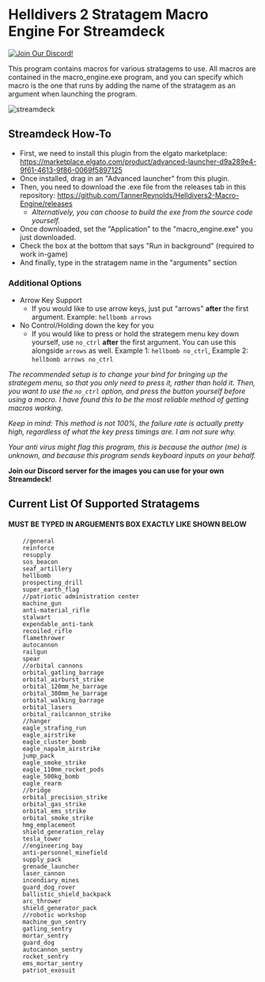 # Helldivers 2 Stratagem Macro Engine For Streamdeck

[![Join Our Discord!](https://img.shields.io/badge/Join%20Our%20Discord!-5865F2?style=flat&logo=discord&logoColor=white&link=https://discord.gg/FWGKzpaszP)](https://discord.gg/FWGKzpaszP)

This program contains macros for various stratagems to use. All macros are contained in the macro_engine.exe program, and you can specify which macro is the one that runs by adding the name of the stratagem as an argument when launching the program. 

![streamdeck](https://cdn.tokyo.jp/DlEdj)

## Streamdeck How-To

* First, we need to install this plugin from the elgato marketplace: https://marketplace.elgato.com/product/advanced-launcher-d9a289e4-9f61-4613-9f86-0069f5897125
* Once installed, drag in an "Advanced launcher" from this plugin.
* Then, you need to download the .exe file from the releases tab in this repository: https://github.com/TannerReynolds/Helldivers2-Macro-Engine/releases
    * *Alternatively, you can choose to build the exe from the source code yourself.*
* Once downloaded, set the "Application" to the "macro_engine.exe" you just downloaded.
* Check the box at the bottom that says "Run in background" (required to work in-game)
* And finally, type in the stratagem name in the "arguments" section

### Additional Options
* Arrow Key Support
    * If you would like to use arrow keys, just put "arrows" **after** the first argument. Example: `hellbomb arrows`
* No Control/Holding down the key for you
    * If you would like to press or hold the strategem menu key down yourself, use `no_ctrl` **after** the first argument. You can use this alongside `arrows` as well. Example 1: `hellbomb no_ctrl`, Example 2: `hellbomb arrows no_ctrl`

*The recommended setup is to change your bind for bringing up the strategem menu, so that you only need to press it, rather than hold it. Then, you want to use the `no_ctrl` option, and press the button yourself before using a macro. I have found this to be the most reliable method of getting macros working.*

*Keep in mind: This method is not 100%, the failure rate is actually pretty high, regardless of what the key press timings are. I am not sure why.*

*Your anti virus might flag this program, this is because the author (me) is unknown, and because this program sends keyboard inputs on your behalf.*

**Join our Discord server for the images you can use for your own Streamdeck!**

## Current List Of Supported Stratagems
#### MUST BE TYPED IN ARGUEMENTS BOX EXACTLY LIKE SHOWN BELOW
```
    //general
    reinforce
    resupply
    sos_beacon
    seaf_artillery
    hellbomb
    prospecting_drill
    super_earth_flag
    //patriotic administration center
    machine_gun
    anti-material_rifle
    stalwart
    expendable_anti-tank
    recoiled_rifle
    flamethrower
    autocannon
    railgun
    spear
    //orbital cannons
    orbital_gatling_barrage
    orbital_airburst_strike
    orbital_120mm_he_barrage
    orbital_380mm_he_barrage
    orbital_walking_barrage
    orbital_lasers
    orbital_railcannon_strike
    //hanger
    eagle_strafing_run
    eagle_airstrike
    eagle_cluster_bomb
    eagle_napalm_airstrike
    jump_pack
    eagle_smoke_strike
    eagle_110mm_rocket_pods
    eagle_500kg_bomb
    eagle_rearm
    //bridge
    orbital_precision_strike
    orbital_gas_strike
    orbital_ems_strike
    orbital_smoke_strike
    hmg_emplacement
    shield_generation_relay
    tesla_tower
    //engineering bay
    anti-personnel_minefield
    supply_pack
    grenade_launcher
    laser_cannon
    incendiary_mines
    guard_dog_rover
    ballistic_shield_backpack
    arc_thrower
    shield_generator_pack
    //robotic workshop
    machine_gun_sentry
    gatling_sentry
    mortar_sentry
    guard_dog
    autocannon_sentry
    rocket_sentry
    ems_mortar_sentry
    patriot_exosuit
```
